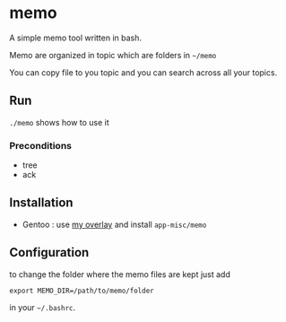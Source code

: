 # memo

A simple memo tool written in bash.

Memo are organized in topic which are folders in `~/memo`

You can copy file to you topic and you can search across all your
topics.

## Run

`./memo` shows how to use it

### Preconditions

* tree
* ack

## Installation

* Gentoo : use [my overlay](https://github.com/mrVanDalo/overlay) and install `app-misc/memo`

## Configuration

to change the folder where the memo files are kept just add

    export MEMO_DIR=/path/to/memo/folder

in your `~/.bashrc`.


